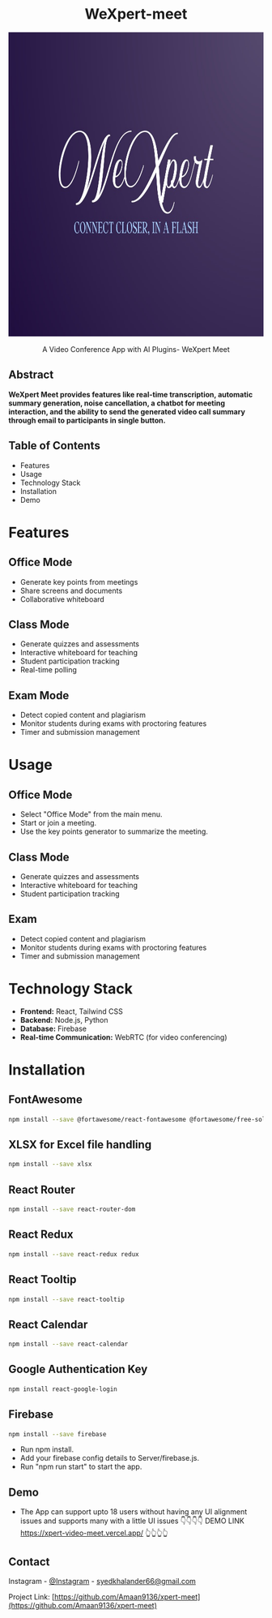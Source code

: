 <h1 align="center">WeXpert-meet</h1> 

<p align="center"> 
 <img src="screenshots/logo.jpg" height="600px" width="1000">

  <p align="center">
    A Video Conference App with AI Plugins- WeXpert Meet
  </p>
</p>

## Abstract
<b>WeXpert Meet provides features like real-time transcription, automatic summary generation, noise cancellation, a chatbot for meeting interaction, and the ability to send the generated video call summary through email to participants in single button.
</b>

<!-- TABLE OF CONTENTS -->

## Table of Contents
- Features
- Usage
- Technology Stack
- Installation
- Demo

<!-- tutorial -->
# Features
## Office Mode
- Generate key points from meetings
- Share screens and documents
- Collaborative whiteboard
## Class Mode
- Generate quizzes and assessments
- Interactive whiteboard for teaching
- Student participation tracking
- Real-time polling
## Exam Mode
- Detect copied content and plagiarism
- Monitor students during exams with proctoring features
- Timer and submission management


<!-- Prerequisites -->
# Usage
## Office Mode
- Select "Office Mode" from the main menu.
- Start or join a meeting.
- Use the key points generator to summarize the meeting.
## Class Mode
- Generate quizzes and assessments
- Interactive whiteboard for teaching
- Student participation tracking
## Exam
- Detect copied content and plagiarism
- Monitor students during exams with proctoring features
- Timer and submission management

# Technology Stack
- **Frontend:** React, Tailwind CSS
- **Backend:** Node.js, Python 
- **Database:** Firebase
- **Real-time Communication:** WebRTC (for video conferencing)
# Installation 
<!-- install dependencies -->
## FontAwesome
```bash
npm install --save @fortawesome/react-fontawesome @fortawesome/free-solid-svg-icons
```

## XLSX for Excel file handling
```bash
npm install --save xlsx
```

## React Router
```bash
npm install --save react-router-dom
```

## React Redux
```bash
npm install --save react-redux redux
```

## React Tooltip
```bash
npm install --save react-tooltip
```

## React Calendar
```bash
npm install --save react-calendar
```
## Google Authentication Key
```bash
npm install react-google-login
```

## Firebase
```bash
npm install --save firebase
```

<!-- run below commands -->
- Run npm install.
- Add your firebase config details to Server/firebase.js.
- Run "npm run start" to start the app.

<!-- Demo -->

## Demo

- The App can support upto 18 users without having any UI alignment issues and supports many with a little UI issues
👇👇👇👇
DEMO LINK
https://xpert-video-meet.vercel.app/
👆👆👆👆

<!-- CONTACT -->

## Contact

Instagram - [@Instagram](https://www.instagram.com/amaan.m.k/) - syedkhalander66@gmail.com 

Project Link: [https://github.com/Amaan9136/xpert-meet](https://github.com/Amaan9136/xpert-meet)

